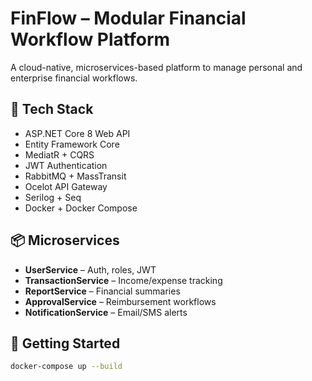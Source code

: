 # FinFlow – Modular Financial Workflow Platform

A cloud-native, microservices-based platform to manage personal and enterprise financial workflows.

## 🔧 Tech Stack
- ASP.NET Core 8 Web API
- Entity Framework Core
- MediatR + CQRS
- JWT Authentication
- RabbitMQ + MassTransit
- Ocelot API Gateway
- Serilog + Seq
- Docker + Docker Compose

## 📦 Microservices
- **UserService** – Auth, roles, JWT
- **TransactionService** – Income/expense tracking
- **ReportService** – Financial summaries
- **ApprovalService** – Reimbursement workflows
- **NotificationService** – Email/SMS alerts

## 🚀 Getting Started
```bash
docker-compose up --build
